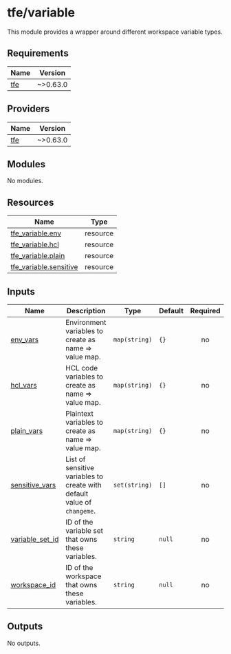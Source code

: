 # tfe/variable

This module provides a wrapper around different workspace variable types.

<!-- BEGIN_TF_DOCS -->
## Requirements

| Name | Version |
|------|---------|
| <a name="requirement_tfe"></a> [tfe](#requirement\_tfe) | ~>0.63.0 |

## Providers

| Name | Version |
|------|---------|
| <a name="provider_tfe"></a> [tfe](#provider\_tfe) | ~>0.63.0 |

## Modules

No modules.

## Resources

| Name | Type |
|------|------|
| [tfe_variable.env](https://registry.terraform.io/providers/hashicorp/tfe/latest/docs/resources/variable) | resource |
| [tfe_variable.hcl](https://registry.terraform.io/providers/hashicorp/tfe/latest/docs/resources/variable) | resource |
| [tfe_variable.plain](https://registry.terraform.io/providers/hashicorp/tfe/latest/docs/resources/variable) | resource |
| [tfe_variable.sensitive](https://registry.terraform.io/providers/hashicorp/tfe/latest/docs/resources/variable) | resource |

## Inputs

| Name | Description | Type | Default | Required |
|------|-------------|------|---------|:--------:|
| <a name="input_env_vars"></a> [env\_vars](#input\_env\_vars) | Environment variables to create as name => value map. | `map(string)` | `{}` | no |
| <a name="input_hcl_vars"></a> [hcl\_vars](#input\_hcl\_vars) | HCL code variables to create as name => value map. | `map(string)` | `{}` | no |
| <a name="input_plain_vars"></a> [plain\_vars](#input\_plain\_vars) | Plaintext variables to create as name => value map. | `map(string)` | `{}` | no |
| <a name="input_sensitive_vars"></a> [sensitive\_vars](#input\_sensitive\_vars) | List of sensitive variables to create with default value of `changeme`. | `set(string)` | `[]` | no |
| <a name="input_variable_set_id"></a> [variable\_set\_id](#input\_variable\_set\_id) | ID of the variable set that owns these variables. | `string` | `null` | no |
| <a name="input_workspace_id"></a> [workspace\_id](#input\_workspace\_id) | ID of the workspace that owns these variables. | `string` | `null` | no |

## Outputs

No outputs.
<!-- END_TF_DOCS -->
